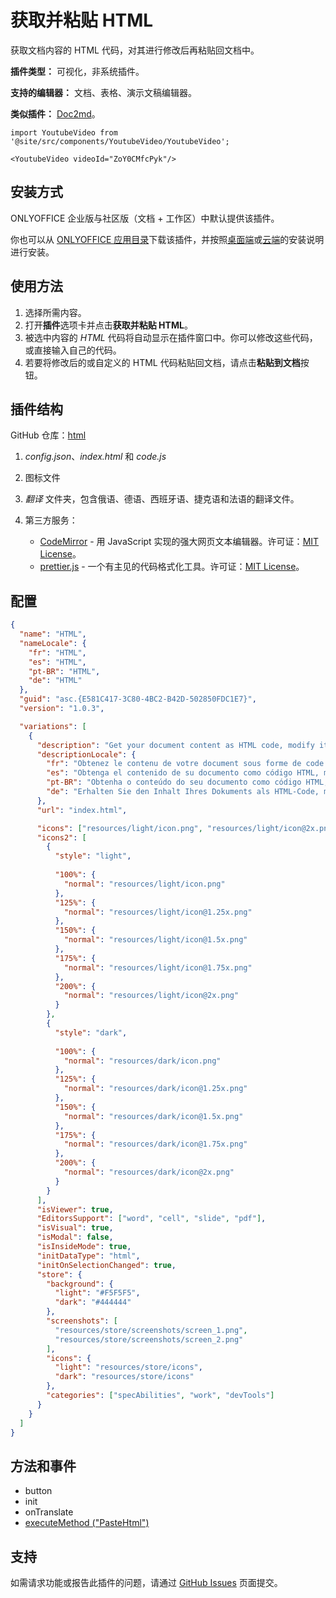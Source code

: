 # 获取并粘贴 HTML

获取文档内容的 HTML 代码，对其进行修改后再粘贴回文档中。

**插件类型：** 可视化，非系统插件。

**支持的编辑器：** 文档、表格、演示文稿编辑器。

**类似插件：** [Doc2md](https://github.com/ONLYOFFICE/onlyoffice.github.io/tree/master/sdkjs-plugins/content/doc2md)。

```mdx-code-block
import YoutubeVideo from '@site/src/components/YoutubeVideo/YoutubeVideo';

<YoutubeVideo videoId="ZoY0CMfcPyk"/>
```

## 安装方式

ONLYOFFICE 企业版与社区版（文档 + 工作区）中默认提供该插件。

你也可以从 [ONLYOFFICE 应用目录](https://www.onlyoffice.com/en/app-directory/html)下载该插件，并按照[桌面端](../../tutorials/installing/onlyoffice-desktop-editors.md)或[云端](../../tutorials/installing/onlyoffice-cloud.md)的安装说明进行安装。

## 使用方法

1. 选择所需内容。
2. 打开**插件**选项卡并点击**获取并粘贴 HTML**。
3. 被选中内容的 *HTML* 代码将自动显示在插件窗口中。你可以修改这些代码，或直接输入自己的代码。
4. 若要将修改后的或自定义的 HTML 代码粘贴回文档，请点击**粘贴到文档**按钮。

## 插件结构

GitHub 仓库：[html](https://github.com/ONLYOFFICE/onlyoffice.github.io/tree/master/sdkjs-plugins/content/html)

1. *config.json*、*index.html* 和 *code.js*

2. 图标文件

3. *翻译* 文件夹，包含俄语、德语、西班牙语、捷克语和法语的翻译文件。

4. 第三方服务：

   - [CodeMirror](https://codemirror.net/) - 用 JavaScript 实现的强大网页文本编辑器。许可证：[MIT License](https://github.com/ONLYOFFICE/onlyoffice.github.io/blob/master/sdkjs-plugins/content/html/licenses/codemirror.license)。
   - [prettier.js](https://github.com/prettier/prettier) - 一个有主见的代码格式化工具。许可证：[MIT License](https://github.com/ONLYOFFICE/onlyoffice.github.io/blob/master/sdkjs-plugins/content/html/licenses/prettier.license)。

## 配置

``` json
{
  "name": "HTML",
  "nameLocale": {
    "fr": "HTML",
    "es": "HTML",
    "pt-BR": "HTML",
    "de": "HTML"
  },
  "guid": "asc.{E581C417-3C80-4BC2-B42D-502850FDC1E7}",
  "version": "1.0.3",

  "variations": [
    {
      "description": "Get your document content as HTML code, modify it, and paste back to the document.",
      "descriptionLocale": {
        "fr": "Obtenez le contenu de votre document sous forme de code HTML, modifiez-le et collez-le dans le document.",
        "es": "Obtenga el contenido de su documento como código HTML, modifíquelo y péguelo de nuevo en el documento.",
        "pt-BR": "Obtenha o conteúdo do seu documento como código HTML, modifique-o e cole-o novamente no documento.",
        "de": "Erhalten Sie den Inhalt Ihres Dokuments als HTML-Code, modifizieren und fügen Sie ihn wieder ins Dokument ein."
      },
      "url": "index.html",

      "icons": ["resources/light/icon.png", "resources/light/icon@2x.png"],
      "icons2": [
        {
          "style": "light",
                    
          "100%": {
            "normal": "resources/light/icon.png"
          },
          "125%": {
            "normal": "resources/light/icon@1.25x.png"
          },
          "150%": {
            "normal": "resources/light/icon@1.5x.png"
          },
          "175%": {
            "normal": "resources/light/icon@1.75x.png"
          },
          "200%": {
            "normal": "resources/light/icon@2x.png"
          }
        },
        {
          "style": "dark",
                    
          "100%": {
            "normal": "resources/dark/icon.png"
          },
          "125%": {
            "normal": "resources/dark/icon@1.25x.png"
          },
          "150%": {
            "normal": "resources/dark/icon@1.5x.png"
          },
          "175%": {
            "normal": "resources/dark/icon@1.75x.png"
          },
          "200%": {
            "normal": "resources/dark/icon@2x.png"
          }
        }
      ],
      "isViewer": true,
      "EditorsSupport": ["word", "cell", "slide", "pdf"],
      "isVisual": true,
      "isModal": false,
      "isInsideMode": true,
      "initDataType": "html",
      "initOnSelectionChanged": true,
      "store": {
        "background": {
          "light": "#F5F5F5",
          "dark": "#444444"
        },
        "screenshots": [
          "resources/store/screenshots/screen_1.png",
          "resources/store/screenshots/screen_2.png"
        ],
        "icons": {
          "light": "resources/store/icons",
          "dark": "resources/store/icons"
        },
        "categories": ["specAbilities", "work", "devTools"]
      }
    }
  ]
}
```

## 方法和事件

- button
- init
- onTranslate
- [executeMethod ("PasteHtml")](../../interacting-with-editors/methods/text-document-api/Api/Methods/PasteHtml.md)

## 支持

如需请求功能或报告此插件的问题，请通过 [GitHub Issues](https://github.com/ONLYOFFICE/onlyoffice.github.io/issues) 页面提交。
